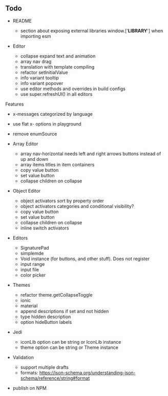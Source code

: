 ## Todo

- README
  - section about exposing external libraries window.['__LIBRARY__'] when importing esm


- Editor
  - collapse expand text and animation
  - array nav drag
  - translation with template compiling
  - refactor setInitialValue
  - info variant tooltip
  - info variant popover
  - use editor methods and overrides in build configs
  - use super.refreshUI() in all editors

  
Features
  - x-messages categorized by language
  - use flat x- options in playground
  - remove enumSource


- Array Editor
  - array nav-horizontal needs left and right arrows buttons instead of up and down
  - array items titles in item containers
  - copy value button
  - set value button
  - collapse children on collapse


- Object Editor
  - object activators sort by property order
  - object activators categories and conditional visibility?
  - copy value button
  - set value button
  - collapse children on collapse
  - inline switch activators


- Editors
  - SignaturePad
  - simplemde
  - Void instance (for buttons, and other stuff). Does not register
  - input range
  - input file
  - color picker


- Themes
  - refactor theme.getCollapseToggle
  - ionic
  - material
  - append descriptions if set and not hidden
  - type hidden description
  - option hideButton labels


- Jedi
  - iconLib option can be string or IconLib instance
  - theme option can be string or Theme instance


- Validation
  - support multiple drafts
  - formats: https://json-schema.org/understanding-json-schema/reference/string#format


- publish on NPM
